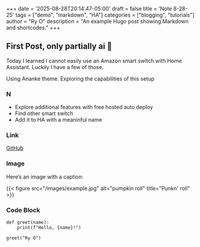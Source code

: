 +++
date = '2025-08-28T20:14:47-05:00'
draft = false
title = 'Note 8-28-25'
tags = ["demo", "markdown", "HA"]
categories = ["blogging", "tutorials"]
author = "Ry O"
description = "An example Hugo post showing Markdown and shortcodes."
+++

## First Post, only partially ai 🎉

Today I learned I cannot easily use an Amazon smart switch with Home Assistant.
Luckily I have a few of those.

Using Ananke theme. Exploring the capabilities of this setup

### N
- Explore additional features with free hosted auto deploy
- Find other smart switch
- Add it to HA with a meaninful name

### Link
[GitHub](https://github.com/ry0kc)

### Image
Here’s an image with a caption:

{{< figure src="/images/example.jpg" alt="pumpkin roll" title="Punkn' roll" >}}

### Code Block
```recipe
def greet(name):
    print(f"Hello, {name}!")

greet("Ry O")